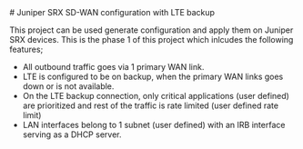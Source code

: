 <sd-wan-lte>
# Juniper SRX SD-WAN configuration with LTE backup

This project can be used generate configuration and apply them on Juniper SRX devices. 
  This is the phase 1 of this project which inlcudes the following features;
  - All outbound traffic goes via 1 primary WAN link.
  - LTE is configured to be on backup, when the primary WAN links goes down or is not available. 
  - On the LTE backup connection, only critical applications (user defined) are prioritized and rest of the traffic is rate limited (user defined rate limit) 
  - LAN interfaces belong to 1 subnet (user defined) with an IRB interface serving as a DHCP server. 
  
